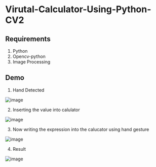 # Virutal-Calculator-Using-Python-CV2

## Requirements
1. Python
2. Opencv-python
3. Image Processing

## Demo

1. Hand Detected

![image](https://user-images.githubusercontent.com/75372049/190442926-2fee52a1-52ba-4cd8-94c8-baf314e18bc7.png)

2. Inserting the value into calulator

![image](https://user-images.githubusercontent.com/75372049/190443634-f43af5fb-2501-437e-9654-a4f6ff04bcc6.png)

3. Now writing the expression into the calucator using hand gesture

![image](https://user-images.githubusercontent.com/75372049/190444822-77e94aa8-42af-40cc-91cb-20c89c319d42.png)

4. Result

![image](https://user-images.githubusercontent.com/75372049/190446596-fd4662c7-a004-4def-a9fd-6241813c2a72.png)



